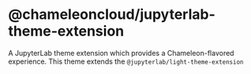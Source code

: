 # @chameleoncloud/jupyterlab-theme-extension

A JupyterLab theme extension which provides a Chameleon-flavored experience. This theme extends the `@jupyterlab/light-theme-extension`
